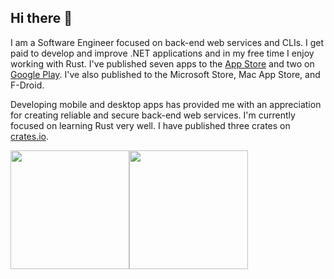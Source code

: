 ## Hi there 👋

I am a Software Engineer focused on back-end web services and CLIs. I get paid to develop and improve .NET applications and in my free time I enjoy working with Rust. I've published seven apps to the [App Store](https://apps.apple.com/us/developer/john-harrington/id1603002572) and two on [Google Play](https://play.google.com/store/apps/developer?id=John+Harrington). I've also published to the Microsoft Store, Mac App Store, and F-Droid. 

Developing mobile and desktop apps has provided me with an appreciation for creating reliable and secure back-end web services. I'm currently focused on learning Rust very well. I have published three crates on [crates.io](https://crates.io/users/harr1424).

<div style="display: flex; align-items: center;">
    <img src="https://streak-stats.demolab.com?user=harr1424&theme=github&theme=tokyonight" height="190px"/>
    <img src="https://github-readme-stats.vercel.app/api/top-langs/?username=harr1424&layout=compact&hide=Jupyter%20Notebook&theme=tokyonight" height="190px"/>
</div>
